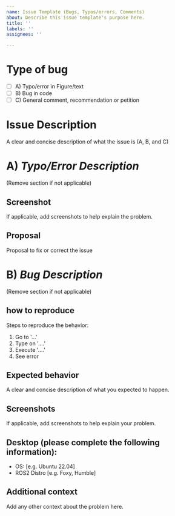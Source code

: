 ```yaml
---
name: Issue Template (Bugs, Typos/errors, Comments)
about: Describe this issue template's purpose here.
title: ''
labels: ''
assignees: ''

---
```


# Type of bug
- [ ] A) Typo/error in Figure/text
- [ ] B) Bug in code
- [ ] C) General comment, recommendation or petition 

# Issue Description
A clear and concise description of what the issue is (A, B, and C)

# A) *Typo/Error Description*
(Remove section if not applicable)

## Screenshot
If applicable, add screenshots to help explain the problem.

## Proposal
Proposal to fix or correct the issue

# B) *Bug Description*
(Remove section if not applicable)

## how to reproduce
Steps to reproduce the behavior:
1. Go to '...'
2. Type on '....'
3. Execute '....'
4. See error

## Expected behavior
A clear and concise description of what you expected to happen.

## Screenshots
If applicable, add screenshots to help explain your problem.

## Desktop (please complete the following information):
 - OS: [e.g. Ubuntu 22.04]
 - ROS2 Distro [e.g. Foxy, Humble]


## Additional context
Add any other context about the problem here.
